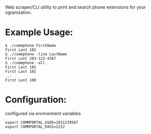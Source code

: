 Web scraper/CLI utility to print and search phone extensions for your ogranization.

# Example Usage:

```
$ ./commphone FirstName
First Last 182
$ ./commphone -line LastName
First Last 203-123-4567
$ ./commphone -all
First Last 182
First Last 181
...
First Last 100
```

# Configuration:
configured via environment variables

```
export COMMPORTAL_USER=2031234567
export COMMPORTAL_PASS=2222
```

